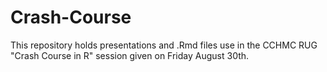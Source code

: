 # Crash-Course

This repository holds presentations and .Rmd files use in the CCHMC RUG "Crash Course in R" session given on Friday August 30th.
